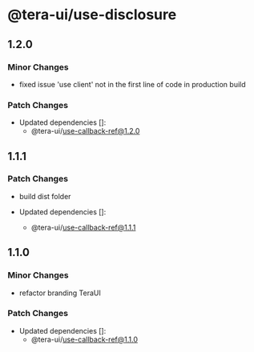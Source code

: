# @tera-ui/use-disclosure

## 1.2.0

### Minor Changes

- fixed issue 'use client' not in the first line of code in production build

### Patch Changes

- Updated dependencies []:
  - @tera-ui/use-callback-ref@1.2.0

## 1.1.1

### Patch Changes

- build dist folder

- Updated dependencies []:
  - @tera-ui/use-callback-ref@1.1.1

## 1.1.0

### Minor Changes

- refactor branding TeraUI

### Patch Changes

- Updated dependencies []:
  - @tera-ui/use-callback-ref@1.1.0
